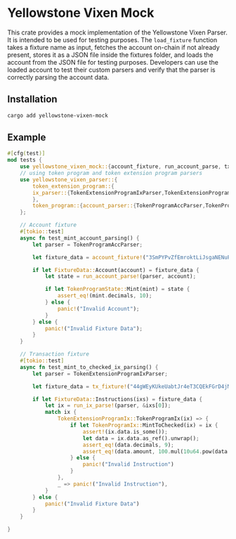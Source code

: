 # Yellowstone Vixen Mock

This crate provides a mock implementation of the Yellowstone Vixen Parser. It is intended to be used for testing purposes. The `load_fixture` function takes a fixture name as input, fetches the account on-chain if not already present, stores it as a JSON file inside the fixtures folder, and loads the account from the JSON file for testing purposes. Developers can use the loaded account to test their custom parsers and verify that the parser is correctly parsing the account data.

## Installation

```bash
cargo add yellowstone-vixen-mock
```

## Example

```rust
#[cfg(test)]
mod tests {
    use yellowstone_vixen_mock::{account_fixture, run_account_parse, tx_fixture, run_ix_parse, FixtureData};
    // using token program and token extension program parsers
    use yellowstone_vixen_parser::{
        token_extension_program::{
        ix_parser::{TokenExtensionProgramIxParser,TokenExtensionProgramIx}
        },
        token_program::{account_parser::{TokenProgramAccParser,TokenProgramState}, ix_parser::{TokenProgramIxParser,TokenProgramIx}},
    };

    // Account fixture
    #[tokio::test]
    async fn test_mint_account_parsing() {
        let parser = TokenProgramAccParser;

        let fixture_data = account_fixture!("3SmPYPvZfEmroktLiJsgaNENuPEud3Z52zSfLQ1zJdkK");

        if let FixtureData::Account(account) = fixture_data {
            let state = run_account_parse!(parser, account);

            if let TokenProgramState::Mint(mint) = state {
                assert_eq!(mint.decimals, 10);
            } else {
                panic!("Invalid Account");
            }
        } else {
            panic!("Invalid Fixture Data");
        }
    }

    // Transaction fixture
    #[tokio::test]
    async fn test_mint_to_checked_ix_parsing() {
        let parser = TokenExtensionProgramIxParser;

        let fixture_data = tx_fixture!("44gWEyKUkeUabtJr4eT3CQEkFGrD4jMdwUV6Ew5MR5K3RGizs9iwbkb5Q4T3gnAaSgHxn3ERQ8g5YTXuLP1FrWnt");

        if let FixtureData::Instructions(ixs) = fixture_data {
            let ix = run_ix_parse!(parser, &ixs[0]);
            match ix {
                TokenExtensionProgramIx::TokenProgramIx(ix) => {
                    if let TokenProgramIx::MintToChecked(ix) = ix {
                        assert!(ix.data.is_some());
                        let data = ix.data.as_ref().unwrap();
                        assert_eq!(data.decimals, 9);
                        assert_eq!(data.amount, 100.mul(10u64.pow(data.decimals as u32)));
                    } else {
                        panic!("Invalid Instruction")
                    }
                },
                _ => panic!("Invalid Instruction"),
            }
        } else {
            panic!("Invalid Fixture Data")
        }
    }

}
```

